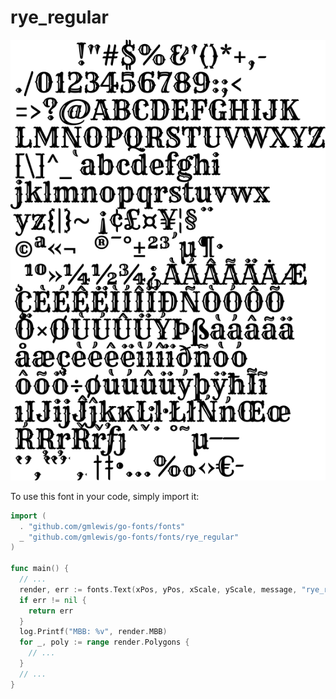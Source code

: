 # rye_regular

![rye_regular](rye_regular.png)

To use this font in your code, simply import it:

```go
import (
  . "github.com/gmlewis/go-fonts/fonts"
  _ "github.com/gmlewis/go-fonts/fonts/rye_regular"
)

func main() {
  // ...
  render, err := fonts.Text(xPos, yPos, xScale, yScale, message, "rye_regular", Center)
  if err != nil {
    return err
  }
  log.Printf("MBB: %v", render.MBB)
  for _, poly := range render.Polygons {
    // ...
  }
  // ...
}
```
